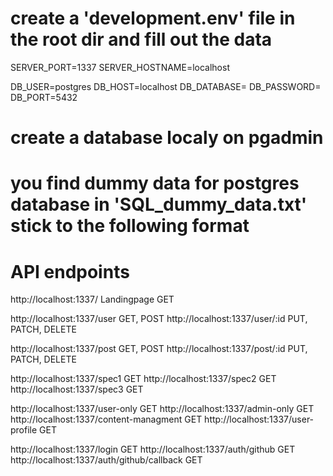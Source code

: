 # create a 'development.env' file in the root dir and fill out the data
SERVER_PORT=1337
SERVER_HOSTNAME=localhost

DB_USER=postgres
DB_HOST=localhost
DB_DATABASE=
DB_PASSWORD=
DB_PORT=5432

# create a database localy on pgadmin
# you find dummy data for postgres database in 'SQL_dummy_data.txt' stick to the following format

# API endpoints
http://localhost:1337/	    Landingpage     GET

http://localhost:1337/user			        GET, POST
http://localhost:1337/user/:id	            PUT, PATCH, DELETE

http://localhost:1337/post			        GET, POST
http://localhost:1337/post/:id		        PUT, PATCH, DELETE

http://localhost:1337/spec1			        GET
http://localhost:1337/spec2			        GET
http://localhost:1337/spec3			        GET

http://localhost:1337/user-only		        GET
http://localhost:1337/admin-only	        GET
http://localhost:1337/content-managment		GET
http://localhost:1337/user-profile	        GET

http://localhost:1337/login                 GET
http://localhost:1337/auth/github	        GET
http://localhost:1337/auth/github/callback  GET

